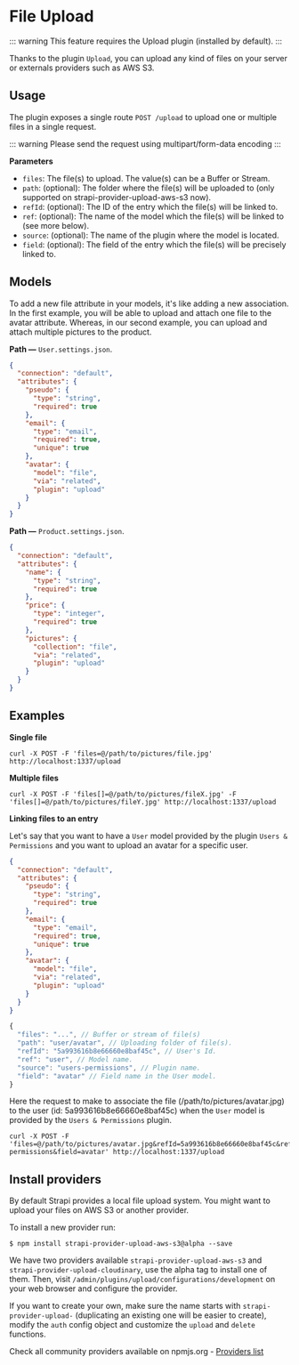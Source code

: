 # File Upload

::: warning
This feature requires the Upload plugin (installed by default).
:::

Thanks to the plugin `Upload`, you can upload any kind of files on your server or externals providers such as AWS S3.

## Usage

The plugin exposes a single route `POST /upload` to upload one or multiple files in a single request.

::: warning
Please send the request using multipart/form-data encoding
:::

**Parameters**

- `files`: The file(s) to upload. The value(s) can be a Buffer or Stream.
- `path`: (optional): The folder where the file(s) will be uploaded to (only supported on strapi-provider-upload-aws-s3 now).
- `refId`: (optional): The ID of the entry which the file(s) will be linked to.
- `ref`: (optional): The name of the model which the file(s) will be linked to (see more below).
- `source`: (optional): The name of the plugin where the model is located.
- `field`: (optional): The field of the entry which the file(s) will be precisely linked to.

## Models

To add a new file attribute in your models, it's like adding a new association. In the first example, you will be able to upload and attach one file to the avatar attribute. Whereas, in our second example, you can upload and attach multiple pictures to the product.

**Path —** `User.settings.json`.
```json
{
  "connection": "default",
  "attributes": {
    "pseudo": {
      "type": "string",
      "required": true
    },
    "email": {
      "type": "email",
      "required": true,
      "unique": true
    },
    "avatar": {
      "model": "file",
      "via": "related",
      "plugin": "upload"
    }
  }
}
```

**Path —** `Product.settings.json`.
```json
{
  "connection": "default",
  "attributes": {
    "name": {
      "type": "string",
      "required": true
    },
    "price": {
      "type": "integer",
      "required": true
    },
    "pictures": {
      "collection": "file",
      "via": "related",
      "plugin": "upload"
    }
  }
}
```

## Examples

**Single file**

```
curl -X POST -F 'files=@/path/to/pictures/file.jpg' http://localhost:1337/upload
```

**Multiple files**

```
curl -X POST -F 'files[]=@/path/to/pictures/fileX.jpg' -F 'files[]=@/path/to/pictures/fileY.jpg' http://localhost:1337/upload
```

**Linking files to an entry**

Let's say that you want to have a `User` model provided by the plugin `Users & Permissions` and you want to upload an avatar for a specific user.

```json
{
  "connection": "default",
  "attributes": {
    "pseudo": {
      "type": "string",
      "required": true
    },
    "email": {
      "type": "email",
      "required": true,
      "unique": true
    },
    "avatar": {
      "model": "file",
      "via": "related",
      "plugin": "upload"
    }
  }
}
```


```js
{
  "files": "...", // Buffer or stream of file(s)
  "path": "user/avatar", // Uploading folder of file(s).
  "refId": "5a993616b8e66660e8baf45c", // User's Id.
  "ref": "user", // Model name.
  "source": "users-permissions", // Plugin name.
  "field": "avatar" // Field name in the User model.
}
```

Here the request to make to associate the file (/path/to/pictures/avatar.jpg) to the user (id: 5a993616b8e66660e8baf45c) when the `User` model is provided by the `Users & Permissions` plugin.
```
curl -X POST -F 'files=@/path/to/pictures/avatar.jpg&refId=5a993616b8e66660e8baf45c&ref=user&source=users-permissions&field=avatar' http://localhost:1337/upload
```

## Install providers

By default Strapi provides a local file upload system. You might want to upload your files on AWS S3 or another provider.

To install a new provider run:

```
$ npm install strapi-provider-upload-aws-s3@alpha --save
```

We have two providers available `strapi-provider-upload-aws-s3` and `strapi-provider-upload-cloudinary`, use the alpha tag to install one of them. Then, visit `/admin/plugins/upload/configurations/development` on your web browser and configure the provider.

If you want to create your own, make sure the name starts with `strapi-provider-upload-` (duplicating an existing one will be easier to create), modify the `auth` config object and customize the `upload` and `delete` functions.

Check all community providers available on npmjs.org - [Providers list](https://www.npmjs.com/search?q=strapi-provider-upload-)
